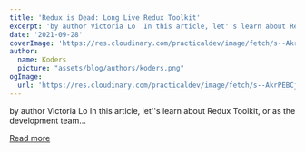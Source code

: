 ```yaml
---
title: 'Redux is Dead: Long Live Redux Toolkit'
excerpt: 'by author Victoria Lo  In this article, let''s learn about Redux Toolkit, or as the development team...'
date: '2021-09-28'
coverImage: 'https://res.cloudinary.com/practicaldev/image/fetch/s--AkrPEBCj--/c_imagga_scale,f_auto,fl_progressive,h_420,q_auto,w_1000/https://dev-to-uploads.s3.amazonaws.com/uploads/articles/c3c1di48g862hcwdyntl.png'
author:
  name: Koders
  picture: "assets/blog/authors/koders.png"
ogImage:
  url: 'https://res.cloudinary.com/practicaldev/image/fetch/s--AkrPEBCj--/c_imagga_scale,f_auto,fl_progressive,h_420,q_auto,w_1000/https://dev-to-uploads.s3.amazonaws.com/uploads/articles/c3c1di48g862hcwdyntl.png'
---
```


by author Victoria Lo  In this article, let''s learn about Redux Toolkit, or as the development team...

[Read more](https://dev.to/asayerio_techblog/redux-is-dead-long-live-redux-toolkit-db8)
